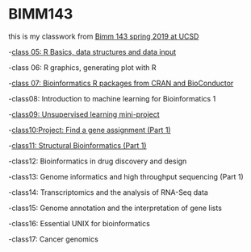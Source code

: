 # BIMM143

this is my classwork from [Bimm 143 spring 2019 at UCSD](https://bioboot.github.io/bimm143_S19/)

-[class 05: R Basics, data structures and data input](https://github.com/fahimalshahrear/bimm143/tree/master/class05) 

-class 06: R graphics, generating plot with R

-[class 07: Bioinformatics R packages from CRAN and BioConductor](https://github.com/fahimalshahrear/bimm143/blob/master/class%207/class7proj.R)

-class08: Introduction to machine learning for Bioinformatics 1

-[class09: Unsupervised learning mini-project](https://github.com/fahimalshahrear/bimm143/blob/master/class%209/class%209%20project.R)

-[class10:Project: Find a gene assignment (Part 1)](https://github.com/fahimalshahrear/bimm143/blob/master/Bimm143_sp19_Fahim%20Al%20Shahrear%20(2).pdf)

-[class11: Structural Bioinformatics (Part 1)](https://github.com/fahimalshahrear/bimm143/blob/master/class%2010.Rproj)

-class12: Bioinformatics in drug discovery and design

-class13: Genome informatics and high throughput sequencing (Part 1) 

-class14: Transcriptomics and the analysis of RNA-Seq data 

-class15: Genome annotation and the interpretation of gene lists 

-class16: Essential UNIX for bioinformatics 

-class17: Cancer genomics 


